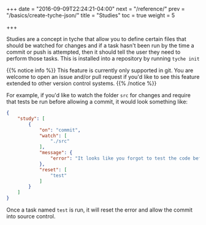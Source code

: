 +++
date = "2016-09-09T22:24:21-04:00"
next = "/reference/"
prev = "/basics/create-tyche-json/"
title = "Studies"
toc = true
weight = 5

+++

Studies are a concept in tyche that allow you to define certain files
that should be watched for changes and if a task hasn't been run by the
time a commit or push is attempted, then it should tell the user they
need to perform those tasks. This is installed into a repository by
running `tyche init`

{{% notice info %}}
This feature is currently only supported in git. You are welcome to open
an issue and/or pull request if you'd like to see this feature extended
to other version control systems.
{{% /notice %}}

For example, if you'd like to watch the folder `src` for changes and
require that tests be run before allowing a commit, it would look
something like:

``` json
{
    "study": [
        {
            "on": "commit",
            "watch": [
                "./src"
            ],
            "message": {
                "error": "It looks like you forgot to test the code before committing, please do so"
            },
            "reset": [
                "test"
            ]
        }
    ]
}
```

Once a task named `test` is run, it will reset the error and allow the
commit into source control.

